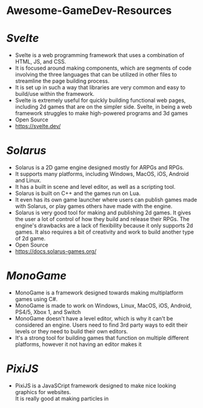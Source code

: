 # Awesome-GameDev-Resources
<h1><i>Svelte</i></h1>
<ul>
  <li>Svelte is a web programming framework that uses a combination of HTML, JS, and CSS.</li>
  <li>It is focused around making components, which are segments of code involving the three languages that can be utilized in other files to streamline the page building process.</li>
  <li>It is set up in such a way that libraries are very common and easy to build/use within the framework.</li>
  <li>Svelte is extremely useful for quickly building functional web pages, including 2d games that are on the simpler side. Svelte, in being a web framework struggles to make high-powered programs and 3d games</li>
  <li>Open Source</li>
  <li><a href = "https://svelte.dev/">https://svelte.dev/</a></li>
</ul>
<h1><i>Solarus</i></h1>
<ul>
  <li>Solarus is a 2D game engine designed mostly for ARPGs and RPGs. </li>
  <li>It supports many platforms, including Windows, MacOS, iOS, Android and Linux.</li>
  <li>It has a built in scene and level editor, as well as a scripting tool.</li>
  <li>Solarus is built on C++ and the games run on Lua.</li>
  <li>It even has its own game launcher where users can publish games made with Solarus, or play games others have made with the engine.</li>
  <li>Solarus is very good tool for making and publishing 2d games. It gives the user a lot of control of how they build and release their RPGs. The engine's drawbacks are a lack of flexibility because it only supports 2d games. It also requires a bit of creativity and work to build another type of 2d game.  </li>
  <li>Open Source</li>
  <li><a href="https://docs.solarus-games.org/">https://docs.solarus-games.org/</a></li>
</ul>
<h1><i>MonoGame</i></h1>
<ul>
  <li>MonoGame is a framework designed towards making multiplatform games using C#.</li>
  <li>MonoGame is made to work on Windows, Linux, MacOS, iOS, Android, PS4/5, Xbox 1, and Switch</li>
  <li>MonoGame doesn't have a level editor, which is why it can't be considered an engine. Users need to find 3rd party ways to edit their levels or they need to build their own editors.</li>
  <li>It's a strong tool for building games that function on multiple different platforms, however it not having an editor makes it </li>
</ul>
<h1><i>PixiJS</i></h1>
<ul>
  <li>PixiJS is a JavaSCript framework designed to make nice looking graphics for websites.</li>
  <ki>It is really good at making particles in </ki>
</ul>
